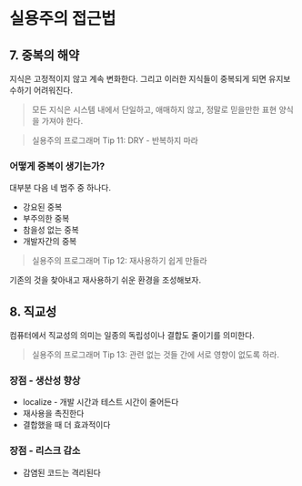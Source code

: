 # 실용주의 접근법

## 7. 중복의 해약

지식은 고정적이지 않고 계속 변화한다. 그리고 이러한 지식들이 중복되게 되면 유지보수하기 어려워진다.

> 모든 지식은 시스템 내에서 단일하고, 애매하지 않고, 정말로 믿을만한 표현 양식을 가져야 한다.

> 실용주의 프로그래머 Tip 11: DRY - 반복하지 마라

### 어떻게 중복이 생기는가?

대부분 다음 네 범주 중 하나다.

* 강요된 중복
* 부주의한 중복
* 참을성 없는 중복
* 개발자간의 중복

> 실용주의 프로그래머 Tip 12: 재사용하기 쉽게 만들라

기존의 것을 찾아내고 재사용하기 쉬운 환경을 조성해보자.

## 8. 직교성

컴퓨터에서 직교성의 의미는 일종의 독립성이나 결합도 줄이기를 의미한다.

> 실용주의 프로그래머 Tip 13: 관련 없는 것들 간에 서로 영향이 없도록 하라.

### 장점 - 생산성 향상

* localize - 개발 시간과 테스트 시간이 줄어든다
* 재사용을 촉진한다
* 결합했을 때 더 효과적이다

### 장점 - 리스크 감소

* 감염된 코드는 격리된다


